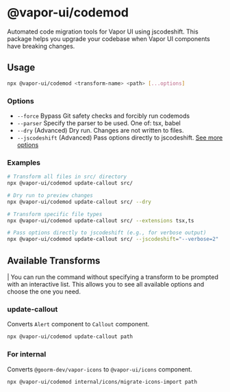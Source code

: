 # @vapor-ui/codemod

Automated code migration tools for Vapor UI using jscodeshift. This package helps you upgrade your codebase when Vapor UI components have breaking changes.

## Usage

```bash
npx @vapor-ui/codemod <transform-name> <path> [...options]
```

### Options

-   `--force` Bypass Git safety checks and forcibly run codemods
-   `--parser` Specify the parser to be used. One of: tsx, babel
-   `--dry` (Advanced) Dry run. Changes are not written to files.
-   `--jscodeshift` (Advanced) Pass options directly to jscodeshift.
    [See more options](https://jscodeshift.com/run/cli)

### Examples

```bash
# Transform all files in src/ directory
npx @vapor-ui/codemod update-callout src/

# Dry run to preview changes
npx @vapor-ui/codemod update-callout src/ --dry

# Transform specific file types
npx @vapor-ui/codemod update-callout src/ --extensions tsx,ts

# Pass options directly to jscodeshift (e.g., for verbose output)
npx @vapor-ui/codemod update-callout src/ --jscodeshift="--verbose=2"
```

## Available Transforms

| You can run the command without specifying a transform to be prompted with an interactive list. This allows you to see all available options and choose the one you need.

### update-callout

Converts `Alert` component to `Callout` component.

```bash
npx @vapor-ui/codemod update-callout path
```

### For internal

Converts `@goorm-dev/vapor-icons` to `@vapor-ui/icons` component.

```bash
npx @vapor-ui/codemod internal/icons/migrate-icons-import path
```
